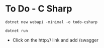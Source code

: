 # To Do - C Sharp 

```
dotnet new webapi -minimal -o todo-csharp
```

```
dotnet run 
```
- Click on the http:// link and add /swagger 